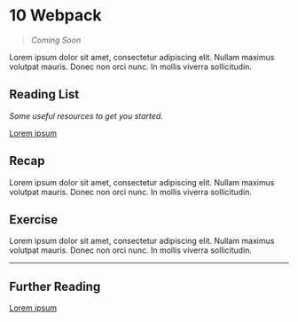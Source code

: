 # 10 Webpack
> _Coming Soon_


Lorem ipsum dolor sit amet, consectetur adipiscing elit. Nullam maximus volutpat mauris. Donec non orci nunc. In mollis viverra sollicitudin.

## **Reading List**

_Some useful resources to get you started._

[Lorem ipsum](https://www.lipsum.com/feed/html)

## **Recap**

Lorem ipsum dolor sit amet, consectetur adipiscing elit. Nullam maximus volutpat mauris. Donec non orci nunc. In mollis viverra sollicitudin.


## **Exercise**

Lorem ipsum dolor sit amet, consectetur adipiscing elit. Nullam maximus volutpat mauris. Donec non orci nunc. In mollis viverra sollicitudin.


---

## **Further Reading**

[Lorem ipsum](https://www.lipsum.com/feed/html)
